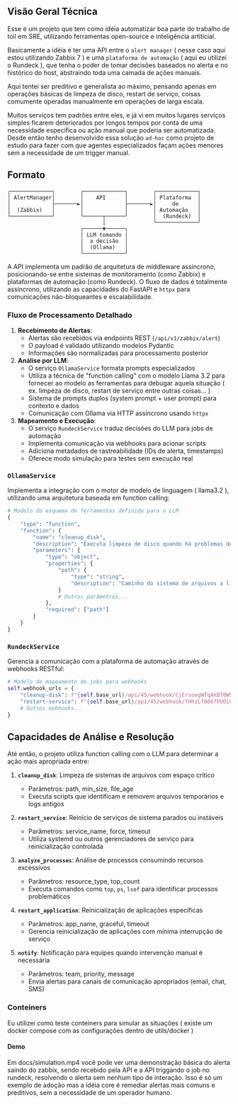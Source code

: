 ## Visão Geral Técnica

Esse é um projeto que tem como idéia automatizar boa parte do trabalho de toil em SRE, utilizando ferramentas open-source e inteligência artiticial.

Basicamente a idéia é ter uma API entre o `alert manager` ( nesse caso aqui estou utilizando Zabbix 7 ) e uma `plataforma de automação` ( aqui eu utilizei o Rundeck ), que tenha o poder de tomar decisões baseados no alerta e no histórico do host, abstraindo toda uma camada de ações manuais. 

Aqui tentei ser preditivo e generalista ao máximo, pensando apenas em operações básicas de limpeza de disco, restart de serviço, coisas comumente operadas manualmente em operações de larga escala. 

Muitos serviços tem padrões entre eles, e já vi em muitos lugares serviços simples ficarem deteriorados por longos tempos por conta de uma necessidade específica ou ação manual que poderia ser automatizada. Desde então tenho desenvolvido essa solução `ad-hoc` como projeto de estudo para fazer com que agentes especializados façam ações menores sem a necessidade de um trigger manual. 

## Formato

```
┌─────────────┐        ┌─────────────┐        ┌─────────────┐
│ AlertManager│        │    API      │        │ Plataforma  │
│             ├───────►│             ├───────►│     de      │
│  (Zabbix)   │        │             │        │ Automação   │
└─────────────┘        └──────┬──────┘        │  (Rundeck)  │
                              │               └─────────────┘
                       ┌──────▼──────┐
                       │ LLM tomando |
                       |  a decisão  │
                       │  (Ollama)   │
                       └─────────────┘
```


A API implementa um padrão de arquitetura de middleware assíncrono, posicionando-se entre sistemas de monitoramento (como Zabbix) e plataformas de automação (como Rundeck). O fluxo de dados é totalmente assíncrono, utilizando as capacidades do FastAPI e `httpx` para comunicações não-bloqueantes e escalabilidade.

### Fluxo de Processamento Detalhado

1. **Recebimento de Alertas**:
   - Alertas são recebidos via endpoints REST (`/api/v1/zabbix/alert`)
   - O payload é validado utilizando modelos Pydantic
   - Informações são normalizadas para processamento posterior
2. **Análise por LLM**:
   - O serviço `OllamaService` formata prompts especializados
   - Utiliza a técnica de "function calling" com o modelo Llama 3.2 para fornecer ao modelo as ferramentas para debugar aquela situação ( ex. limpeza de disco, restart de serviço entre outras coisas... )
   - Sistema de prompts duplos (system prompt + user prompt) para contexto e dados
   - Comunicação com Ollama via HTTP assíncrono usando `httpx`
3. **Mapeamento e Execução**:
   - O serviço `RundeckService` traduz decisões do LLM para jobs de automação
   - Implementa comunicação via webhooks para acionar scripts
   - Adiciona metadados de rastreabilidade (IDs de alerta, timestamps)
   - Oferece modo simulação para testes sem execução real

### `OllamaService`

Implementa a integração com o motor de modelo de linguagem ( llama3.2 ), utilizando uma arquitetura baseada em function calling:

```python
# Modelo do esquema de ferramentas definido para o LLM
{
    "type": "function",
    "function": {
        "name": "cleanup_disk",
        "description": "Executa limpeza de disco quando há problemas de espaço",
        "parameters": {
            "type": "object",
            "properties": {
                "path": {
                    "type": "string",
                    "description": "Caminho do sistema de arquivos a limpar"
                }
                # Outros parâmetros...
            },
            "required": ["path"]
        }
    }
}
```

### `RundeckService`

Gerencia a comunicação com a plataforma de automação através de webhooks RESTful:

```python
# Modelo de mapeamento de jobs para webhooks
self.webhook_urls = {
    "cleanup-disk": f"{self.base_url}/api/45/webhook/CjErsoegWTqAkBT0W54n3bTNg7iIsy4I#limpeza_de_disco",
    "restart-service": f"{self.base_url}/api/45/webhook/fHhzLf806fPUOiCpdhCBM7hR5zzI8B5J#restart_servico",
    # Outros webhooks...
}
```

## Capacidades de Análise e Resolução

Até então, o projeto utiliza function calling com o LLM para determinar a ação mais apropriada entre:

1. **`cleanup_disk`**: Limpeza de sistemas de arquivos com espaço crítico
   - Parâmetros: path, min_size, file_age
   - Executa scripts que identificam e removem arquivos temporários e logs antigos

2. **`restart_service`**: Reinício de serviços de sistema parados ou instáveis
   - Parâmetros: service_name, force, timeout
   - Utiliza systemd ou outros gerenciadores de serviço para reinicialização controlada

3. **`analyze_processes`**: Análise de processos consumindo recursos excessivos
   - Parâmetros: resource_type, top_count
   - Executa comandos como `top`, `ps`, `lsof` para identificar processos problemáticos

4. **`restart_application`**: Reinicialização de aplicações específicas
   - Parâmetros: app_name, graceful, timeout
   - Gerencia reinicialização de aplicações com mínima interrupção de serviço

5. **`notify`**: Notificação para equipes quando intervenção manual é necessária
   - Parâmetros: team, priority, message
   - Envia alertas para canais de comunicação apropriados (email, chat, SMS)

### Conteiners
Eu utilizei como teste conteiners para simular as situações ( existe um docker compose com as configurações dentro de utils/docker ) 

#### Demo
Em docs/simulation.mp4 você pode ver uma demonstração básica do alerta saindo do zabbix, sendo recebido pela API e a API triggando o job no rundeck, resolvendo o alerta sem nenhum tipo de interação. Isso é só um exemplo de adoção mas a idéia core é remediar alertas mais comuns e preditivos, sem a necessidade de um operador humano.